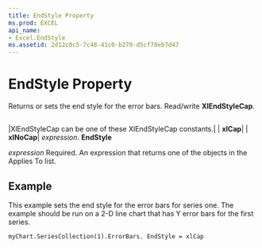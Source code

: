 ```yaml
---
title: EndStyle Property
ms.prod: EXCEL
api_name:
- Excel.EndStyle
ms.assetid: 2d12c0c5-7c48-41c0-b270-d5cf70eb7d47
---
```



# EndStyle Property

Returns or sets the end style for the error bars. Read/write  **XlEndStyleCap**.


## 



|XlEndStyleCap can be one of these XlEndStyleCap constants.|
| **xlCap**|
| **xlNoCap**|
 _expression_.  **EndStyle**

 _expression_ Required. An expression that returns one of the objects in the Applies To list.


## Example

This example sets the end style for the error bars for series one. The example should be run on a 2-D line chart that has Y error bars for the first series.


```
myChart.SeriesCollection(1).ErrorBars. EndStyle = xlCap

```


